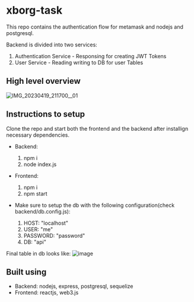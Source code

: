 # xborg-task

This repo contains the authentication flow for metamask and nodejs and postgresql.

Backend is divided into two services:
1. Authentication Service - Responsing for creating JWT Tokens
2. User Service - Reading writing to DB for user Tables

## High level overview
![IMG_20230419_211700__01](https://user-images.githubusercontent.com/59890794/233137590-2adb9031-0c9f-4428-bfb0-2ce54d6760af.jpg)


## Instructions to setup

Clone the repo and start both the frontend and the backend after installign necessary dependencies.
- Backend:
  1. npm i
  2. node index.js

- Frontend:
  1. npm i
  2. npm start

- Make sure to setup the db with the following configuration(check backend/db.config.js):
  1. HOST: "localhost"
  2. USER: "me"
  3. PASSWORD: "password"
  4. DB: "api"

Final table in db looks like:
![image](https://user-images.githubusercontent.com/59890794/233140106-df063601-cf69-40e8-83f5-17a050f3767b.png)

  

## Built using
- Backend: nodejs, express, postgresql, sequelize 
- Frontend: reactjs, web3.js